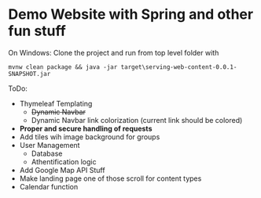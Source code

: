 # Demo Website with Spring and other fun stuff

On Windows: Clone the project and run from top level folder with

```mvnw clean package && java -jar target\serving-web-content-0.0.1-SNAPSHOT.jar```

ToDo:

- Thymeleaf Templating
	- ~~Dynamic Navbar~~
	- Dynamic Navbar link colorization (current link should be colored)
- **Proper and secure handling of requests**
- Add tiles wih image background for groups
- User Management
	- Database
	- Athentification logic
- Add Google Map API Stuff
- Make landing page one of those scroll for content types
- Calendar function